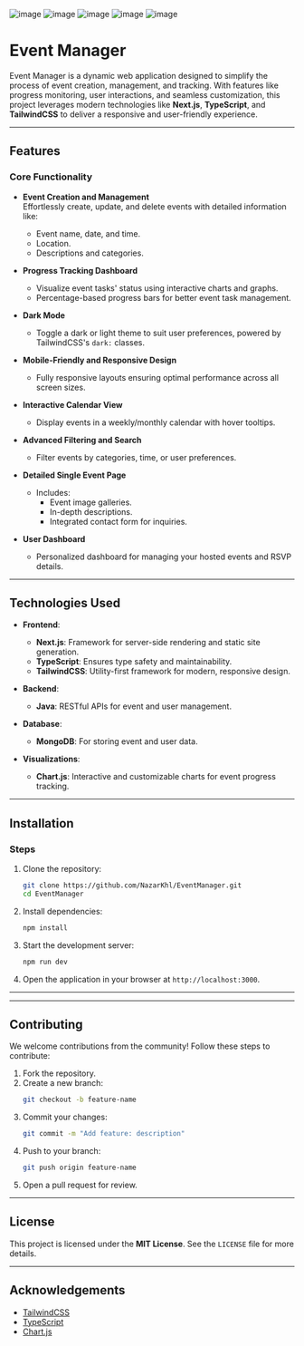 ![image](https://github.com/user-attachments/assets/3c1611a8-86f6-4b69-aa99-adbdf8423b6d)
![image](https://github.com/user-attachments/assets/a8405ecc-0a1d-476a-ab7f-8ca8cc8633ac)
![image](https://github.com/user-attachments/assets/e4547e41-521b-4291-954f-c1917fc74f60)
![image](https://github.com/user-attachments/assets/3b62c801-f65f-40e0-82c7-fb885048d890)
![image](https://github.com/user-attachments/assets/e335b1b7-2b5b-47f0-bb20-0fef0c71adae)

# Event Manager  

Event Manager is a dynamic web application designed to simplify the process of event creation, management, and tracking. With features like progress monitoring, user interactions, and seamless customization, this project leverages modern technologies like **Next.js**, **TypeScript**, and **TailwindCSS** to deliver a responsive and user-friendly experience.  

---

## Features  

### Core Functionality  
- **Event Creation and Management**  
  Effortlessly create, update, and delete events with detailed information like:  
  - Event name, date, and time.  
  - Location.  
  - Descriptions and categories.  

- **Progress Tracking Dashboard**  
  - Visualize event tasks' status using interactive charts and graphs.  
  - Percentage-based progress bars for better event task management.  

- **Dark Mode**  
  - Toggle a dark or light theme to suit user preferences, powered by TailwindCSS's `dark:` classes.  

- **Mobile-Friendly and Responsive Design**  
  - Fully responsive layouts ensuring optimal performance across all screen sizes.  

- **Interactive Calendar View**  
  - Display events in a weekly/monthly calendar with hover tooltips.  

- **Advanced Filtering and Search**  
  - Filter events by categories, time, or user preferences.  

- **Detailed Single Event Page**  
  - Includes:  
    - Event image galleries.  
    - In-depth descriptions.  
    - Integrated contact form for inquiries.  

- **User Dashboard**  
  - Personalized dashboard for managing your hosted events and RSVP details.  

---

## Technologies Used  

- **Frontend**:  
  - **Next.js**: Framework for server-side rendering and static site generation.  
  - **TypeScript**: Ensures type safety and maintainability.  
  - **TailwindCSS**: Utility-first framework for modern, responsive design.  

- **Backend**:  
  - **Java**: RESTful APIs for event and user management.  

- **Database**:  
  - **MongoDB**: For storing event and user data.  

- **Visualizations**:  
  - **Chart.js**: Interactive and customizable charts for event progress tracking.  

---

## Installation  

### Steps  
1. Clone the repository:  
   ```bash  
   git clone https://github.com/NazarKhl/EventManager.git  
   cd EventManager  
   ```  

2. Install dependencies:  
   ```bash  
   npm install  
   ```  

3. Start the development server:  
   ```bash  
   npm run dev  
   ```  

4. Open the application in your browser at `http://localhost:3000`.  

--- 

---

## Contributing  

We welcome contributions from the community! Follow these steps to contribute:  

1. Fork the repository.  
2. Create a new branch:  
   ```bash  
   git checkout -b feature-name  
   ```  
3. Commit your changes:  
   ```bash  
   git commit -m "Add feature: description"  
   ```  
4. Push to your branch:  
   ```bash  
   git push origin feature-name  
   ```  
5. Open a pull request for review.  

---

## License  

This project is licensed under the **MIT License**. See the `LICENSE` file for more details.  

---

## Acknowledgements  

- [TailwindCSS](https://tailwindcss.com/)  
- [TypeScript](https://www.typescriptlang.org/)  
- [Chart.js](https://www.chartjs.org/)  

